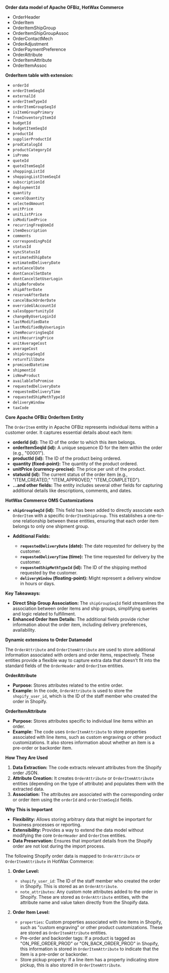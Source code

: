 **Order data model of Apache OFBiz, HotWax Commerce**

*   OrderHeader
*   OrderItem
*   OrderItemShipGroup
*   OrderItemShipGroupAssoc
*   OrderContactMech
*   OrderAdjustment
*   OrderPaymentPreference
*   OrderAttribute
*   OrderItemAttribute
*   OrderItemAssoc


**OrderItem table with extension:**

*   `orderId`
*   `orderItemSeqId`
*   `externalId`
*   `orderItemTypeId`
*   `orderItemGroupSeqId`
*   `isItemGroupPrimary`
*   `fromInventoryItemId`
*   `budgetId`
*   `budgetItemSeqId`
*   `productId`
*   `supplierProductId`
*   `prodCatalogId`
*   `productCategoryId`
*   `isPromo`
*   `quoteId`
*   `quoteItemSeqId`
*   `shoppingListId`
*   `shoppingListItemSeqId`
*   `subscriptionId`
*   `deploymentId`
*   `quantity`
*   `cancelQuantity`
*   `selectedAmount`
*   `unitPrice`
*   `unitListPrice`
*   `isModifiedPrice`
*   `recurringFreqUomId`
*   `itemDescription`
*   `comments`
*   `correspondingPoId`
*   `statusId`
*   `syncStatusId`
*   `estimatedShipDate`
*   `estimatedDeliveryDate`
*   `autoCancelDate`
*   `dontCancelSetDate`
*   `dontCancelSetUserLogin`
*   `shipBeforeDate`
*   `shipAfterDate`
*   `reserveAfterDate`
*   `cancelBackOrderDate`
*   `overrideGlAccountId`
*   `salesOpportunityId`
*   `changeByUserLoginId`
*   `lastModifiedDate`
*   `lastModifiedByUserLogin`
*   `itemRecurringSeqId`
*   `unitRecurringPrice`
*   `unitAverageCost`
*   `averageCost`
*   `shipGroupSeqId`
*   `returnTillDate`
*   `promisedDatetime`
*   `shipmentId`
*   `isNewProduct`
*   `availableToPromise`
*   `requestedDeliveryDate`
*   `requestedDeliveryTime`
*   `requestedShipMethTypeId`
*   `deliveryWindow`
*   `taxCode`

**Core Apache OFBiz OrderItem Entity**

The `OrderItem` entity in Apache OFBiz represents individual items within a customer order. It captures essential details about each item:

*   **orderId (id):** The ID of the order to which this item belongs.
*   **orderItemSeqId (id):** A unique sequence ID for the item within the order (e.g., "00001").
*   **productId (id):** The ID of the product being ordered.
*   **quantity (fixed-point):** The quantity of the product ordered.
*   **unitPrice (currency-precise):** The price per unit of the product.
*   **statusId (id):** The current status of the order item (e.g., "ITEM\_CREATED," "ITEM\_APPROVED," "ITEM\_COMPLETED").
*   **...and other fields:** The entity includes several other fields for capturing additional details like descriptions, comments, and dates.

**HotWax Commerce OMS Customizations**

*   **`shipGroupSeqId` (id):** This field has been added to directly associate each `OrderItem` with a specific `OrderItemShipGroup`. This establishes a one-to-one relationship between these entities, ensuring that each order item belongs to only one shipment group.

*   **Additional Fields:**
    *   **`requestedDeliveryDate` (date):** The date requested for delivery by the customer.
    *   **`requestedDeliveryTime` (time):** The time requested for delivery by the customer.
    *   **`requestedShipMethTypeId` (id):** The ID of the shipping method requested by the customer.
    *   **`deliveryWindow` (floating-point):** Might represent a delivery window in hours or days.

**Key Takeaways:**

*   **Direct Ship Group Association:** The `shipGroupSeqId` field streamlines the association between order items and ship groups, simplifying queries and logic related to fulfillment.
*   **Enhanced Order Item Details:** The additional fields provide richer information about the order item, including delivery preferences, availability.

**Dynamic extensions to Order Datamodel**

The `OrderAttribute` and `OrderItemAttribute` are used to store additional information associated with orders and order items, respectively. These entities provide a flexible way to capture extra data that doesn't fit into the standard fields of the `OrderHeader` and `OrderItem` entities.

**OrderAttribute**

*   **Purpose:** Stores attributes related to the entire order.
*   **Example:** In the code, `OrderAttribute` is used to store the `shopify_user_id`, which is the ID of the staff member who created the order in Shopify.

**OrderItemAttribute**

*   **Purpose:** Stores attributes specific to individual line items within an order.
*   **Example:** The code uses `OrderItemAttribute` to store properties associated with line items, such as custom engravings or other product customizations. It also stores information about whether an item is a pre-order or backorder item.

**How They Are Used**

1.  **Data Extraction:** The code extracts relevant attributes from the Shopify order JSON.
2.  **Attribute Creation:** It creates `OrderAttribute` or `OrderItemAttribute` entities (depending on the type of attribute) and populates them with the extracted data.
3.  **Association:** The attributes are associated with the corresponding order or order item using the `orderId` and `orderItemSeqId` fields.

**Why This is Important**

*   **Flexibility:**  Allows storing arbitrary data that might be important for business processes or reporting.
*   **Extensibility:** Provides a way to extend the data model without modifying the core `OrderHeader` and `OrderItem` entities.
*   **Data Preservation:** Ensures that important details from the Shopify order are not lost during the import process.

The following Shopify order data is mapped to `OrderAttribute` or `OrderItemAttribute` in HotWax Commerce:

1.  **Order Level:**
    *   `shopify_user_id`: The ID of the staff member who created the order in Shopify. This is stored as an `OrderAttribute`.
    *   `note_attributes`: Any custom note attributes added to the order in Shopify. These are stored as `OrderAttribute` entities, with the attribute name and value taken directly from the Shopify data.

2.  **Order Item Level:**
    *   `properties`: Custom properties associated with line items in Shopify, such as "custom engraving" or other product customizations. These are stored as `OrderItemAttribute` entities.
    *   Pre-order and backorder tags: If a product is tagged as "ON\_PRE\_ORDER\_PROD" or "ON\_BACK\_ORDER\_PROD" in Shopify, this information is stored in `OrderItemAttribute` to indicate that the item is a pre-order or backorder.
    *   Store pickup property: If a line item has a property indicating store pickup, this is also stored in `OrderItemAttribute`.

